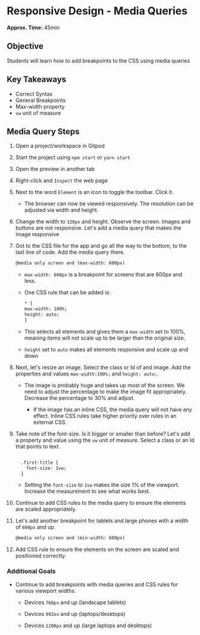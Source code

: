 # Responsive Design - Media Queries

**Approx. Time:** 45min

## Objective
Students will learn how to add breakpoints to the CSS using media queries

## Key Takeaways

* Correct Syntax
* General Breakpoints
* Max-width property
* `vw` unit of measure



## Media Query Steps

1. Open a project/workspace in Gitpod

2. Start the project using `npm start` or `yarn start`

3. Open the preview in another tab

4. Right-click and `Inspect` the web page

5. Next to the word `Element` is an icon to toggle the toolbar. Click it.

    * The browser can now be viewed responsively. The resolution can be adjusted via width and height. 

6. Change the width to `320px` and height. Observe the screen. Images and buttons are not responsive. Let's add a media query that makes the image responsive

7. Got to the CSS file for the app and go all the way to the bottom, to the last line of code. Add the media query there.

    ```html
    @media only screen and (max-width: 600px)
    ```
    
    * `max-width: 600px` is a breakpoint for screens that are 600px and less. 

    * One CSS rule that can be added is:

        ```html
        * {
        max-width: 100%;
        height: auto;
        }
        ```

    * This selects all elements and gives them a `max-width` set to 100%, meaning items will not scale up to be larger than the original size.

    * `height` set to `auto` makes all elements responsive and scale up and down

8. Next, let's resize an image. Select the class or Id of and image. Add the properties and values `max-width:100%;` and `height: auto;`.

    * The image is probably huge and takes up most of the screen. We need to adjust the percentage to make the image fit appropriately. Decrease the percentage to 30% and adjust. 

        * If the image has an inline CSS, the media query will not have any effect. Inline CSS rules take higher priority over rules in an external CSS.

9. Take note of the font-size. Is it bigger or smaller than before? Let's add a property and value using the `vw` unit of measure. Select a class or an Id that points to text.

    ```html

      .first-title {
        font-size: 1vw;
      }
    ```

    * Setting the `font-size` to `1vw` makes the size 1% of the viewport. Increase the measurement to see what works best. 

10. Continue to add CSS rules to the media query to ensure the elements are scaled appropriately.

11. Let's add another breakpoint for tablets and large phones with a width of `600px` and up.

    ```html
    @media only screen and (min-width: 600px)
    ```

12. Add CSS rule to ensure the elements on the screen are scaled and positioned correctly.


### Additional Goals 

* Continue to add breakpoints with media queries and CSS rules for various viewport widths. 

    * Devices `768px` and up (landscape tablets)

    * Devices `992ox` and up (laptops/desktops)

    * Devices `1200px` and up (large laptops and desktops)